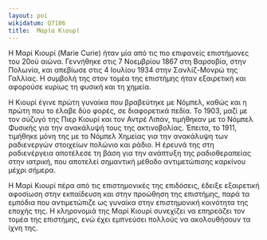 ```yaml
---
layout: poi 
wikidatum: Q7186
title:  Μαρία Κιουρί
---
```


Η Μαρί Κιουρί (Marie Curie) ήταν μία από τις πιο επιφανείς επιστήμονες του 20ού αιώνα. Γεννήθηκε στις 7 Νοεμβρίου 1867 στη Βαρσοβία, στην Πολωνία, και απεβίωσε στις 4 Ιουλίου 1934 στην Σανλίζ-Μονρώ της Γαλλίας. Η συμβολή της στον τομέα της επιστήμης ήταν εξαιρετική και αφορούσε κυρίως τη φυσική και τη χημεία.

Η Κιουρί έγινε πρώτη γυναίκα που βραβεύτηκε με Νόμπελ, καθώς και η πρώτη που το έλαβε δύο φορές, σε διαφορετικά πεδία. Το 1903, μαζί με τον σύζυγό της Πιερ Κιουρί και τον Αντρέ Λιπάν, τιμήθηκαν με το Νόμπελ Φυσικής για την ανακάλυψή τους της ακτινοβολίας. Έπειτα, το 1911, τιμήθηκε μόνη της με το Νόμπελ Χημείας για την ανακάλυψη των ραδιενεργών στοιχείων πολώνιο και ράδιο. Η έρευνά της στη ραδιενέργεια αποτέλεσε τη βάση για την ανάπτυξη της ραδιοθεραπείας στην ιατρική, που αποτελεί σημαντική μέθοδο αντιμετώπισης καρκίνου μέχρι σήμερα.

Η Μαρί Κιουρί πέρα από τις επιστημονικές της επιδόσεις, έδειξε εξαιρετική αφοσίωση στην εκπαίδευση και στην προώθηση της επιστήμης, παρά τα εμπόδια που αντιμετώπιζε ως γυναίκα στην επιστημονική κοινότητα της εποχής της. Η κληρονομιά της Μαρί Κιουρί συνεχίζει να επηρεάζει τον τομέα της επιστήμης, ενώ έχει εμπνεύσει πολλούς να ακολουθήσουν τα ίχνη της.
